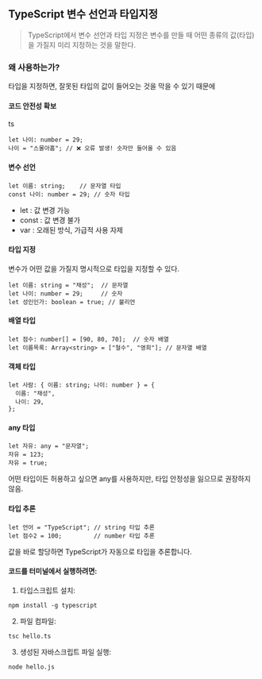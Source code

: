 ## TypeScript 변수 선언과 타입지정
> TypeScript에서 변수 선언과 타입 지정은 변수를 만들 때 어떤 종류의 값(타입)을 가질지 미리 지정하는 것을 말한다.

### 왜 사용하는가? 
타입을 지정하면, 잘못된 타입의 값이 들어오는 것을 막을 수 있기 때문에 

#### 코드 안전성 확보

ts
```
let 나이: number = 29;
나이 = "스물아홉"; // ❌ 오류 발생! 숫자만 들어올 수 있음

```

#### 변수 선언
```
let 이름: string;    // 문자열 타입
const 나이: number = 29; // 숫자 타입

```
+ let : 값 변경 가능
+ const : 값 변경 불가
+ var : 오래된 방식, 가급적 사용 자제

#### 타입 지정
변수가 어떤 값을 가질지 명시적으로 타입을 지정할 수 있다.
```
let 이름: string = "채성";  // 문자열
let 나이: number = 29;     // 숫자
let 성인인가: boolean = true; // 불리언

```

#### 배열 타입
```
let 점수: number[] = [90, 80, 70];  // 숫자 배열
let 이름목록: Array<string> = ["철수", "영희"]; // 문자열 배열

```
#### 객체 타입
```
let 사람: { 이름: string; 나이: number } = {
  이름: "채성",
  나이: 29,
};

```

#### any 타입
```
let 자유: any = "문자열";
자유 = 123;
자유 = true;

```
어떤 타입이든 허용하고 싶으면 any를 사용하지만, 타입 안정성을 잃으므로 권장하지 않음.

#### 타입 추론

```
let 언어 = "TypeScript"; // string 타입 추론
let 점수2 = 100;         // number 타입 추론

```
값을 바로 할당하면 TypeScript가 자동으로 타입을 추론합니다.




#### 코드를 터미널에서 실행하려면:

1. 타입스크립트 설치:
```
npm install -g typescript
```

2. 파일 컴파일:
```
tsc hello.ts
```

3. 생성된 자바스크립트 파일 실행:
```
node hello.js
```



